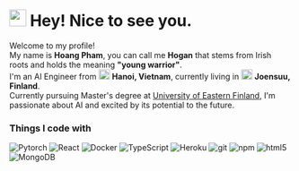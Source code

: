 <h1><img src="https://emojis.slackmojis.com/emojis/images/1643514239/2069/excited.gif?1643514239" width="30"/> Hey! Nice to see you.</h1>

<p>Welcome to my profile! </br> 
My name is <b>Hoang Pham</b>, you can call me <b>Hogan</b> that stems from Irish roots and holds the meaning <b>"young warrior"</b>. </br>
I'm an AI Engineer from <img src="https://cdn-icons-png.flaticon.com/512/555/555515.png" width=20 height=18> <b>Hanoi, Vietnam</b>, currently living in <img src="https://cdn-icons-png.flaticon.com/512/555/555627.png" width=20 height=18> <b>Joensuu, Finland</b>. </br>
Currently pursuing Master's degree at <a href="https://www.uef.fi/en" target="_blank">University of Eastern Finland</a>, I'm passionate about AI and excited by its potential to the future. 

<h3>Things I code with</h3>
<p>

  <img alt="Pytorch" src="https://img.shields.io/badge/-Pytorch-ee4c2c?style=flat-square&logo=pytorch&logoColor=white" />
  
  <img alt="React" src="https://img.shields.io/badge/-React-45b8d8?style=flat-square&logo=react&logoColor=white" />
   
  <img alt="Docker" src="https://img.shields.io/badge/-Docker-46a2f1?style=flat-square&logo=docker&logoColor=white" />

 
  <img alt="TypeScript" src="https://img.shields.io/badge/-TypeScript-007ACC?style=flat-square&logo=typescript&logoColor=white" />

  <img alt="Heroku" src="https://img.shields.io/badge/-Heroku-430098?style=flat-square&logo=heroku&logoColor=white" />
  
  <img alt="git" src="https://img.shields.io/badge/-Git-F05032?style=flat-square&logo=git&logoColor=white" />
  
  <img alt="npm" src="https://img.shields.io/badge/-NPM-CB3837?style=flat-square&logo=npm&logoColor=white" />
  <img alt="html5" src="https://img.shields.io/badge/-HTML5-E34F26?style=flat-square&logo=html5&logoColor=white" />
 
  <img alt="MongoDB" src="https://img.shields.io/badge/-MongoDB-13aa52?style=flat-square&logo=mongodb&logoColor=white" />
 
</p>

<!--
**HoganHPH/HoganHPH** is a ✨ _special_ ✨ repository because its `README.md` (this file) appears on your GitHub profile.

Here are some ideas to get you started:

- 🔭 I’m currently working on ...
- 🌱 I’m currently learning ...
- 👯 I’m looking to collaborate on ...
- 🤔 I’m looking for help with ...
- 💬 Ask me about ...
- 📫 How to reach me: ...
- 😄 Pronouns: ...
- ⚡ Fun fact: ...
-->
